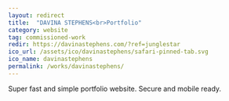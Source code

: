 ```yaml
---
layout: redirect
title:  "DAVINA STEPHENS<br>Portfolio"
category: website
tag: commissioned-work
redir: https://davinastephens.com/?ref=junglestar
ico_url: /assets/ico/davinastephens/safari-pinned-tab.svg
ico_name: davinastephens
permalink: /works/davinastephens/
---
```


Super fast and simple portfolio website. Secure and mobile ready.
